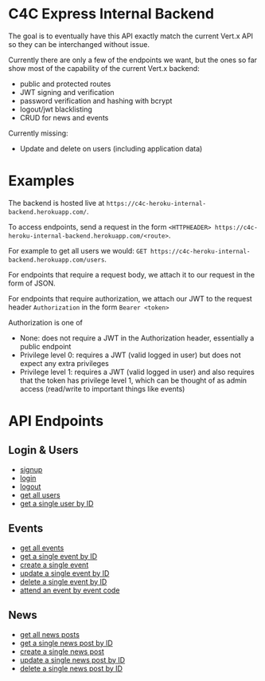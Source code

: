 # C4C Express Internal Backend

The goal is to eventually have this API exactly match the current Vert.x API so they can be interchanged without issue.

Currently there are only a few of the endpoints we want, but the ones so far show most of the capability of the current Vert.x backend:

- public and protected routes
- JWT signing and verification
- password verification and hashing with bcrypt
- logout/jwt blacklisting
- CRUD for news and events

Currently missing:

- Update and delete on users (including application data)

# Examples

The backend is hosted live at `https://c4c-heroku-internal-backend.herokuapp.com/`.

To access endpoints, send a request in the form `<HTTPHEADER> https://c4c-heroku-internal-backend.herokuapp.com/<route>`.

For example to get all users we would: `GET https://c4c-heroku-internal-backend.herokuapp.com/users`.

For endpoints that require a request body, we attach it to our request in the form of JSON.

For endpoints that require authorization, we attach our JWT to the request header `Authorization` in the form `Bearer <token>`

Authorization is one of

- None: does not require a JWT in the Authorization header, essentially a public endpoint
- Privilege level 0: requires a JWT (valid logged in user) but does not expect any extra privileges
- Privilege level 1: requires a JWT (valid logged in user) and also requires that the token has privilege level 1, which can be thought of as admin access (read/write to important things like events)

# API Endpoints

## Login & Users

- [signup](api/login&users.md/#post-signup)
- [login](api/login&users.md/#post-login)
- [logout](api/login&users.md/#post-logout)
- [get all users](api/login&users.md/#get-users)
- [get a single user by ID](api/login&users.md/#get-usersid)

## Events

- [get all events](api/events.md/#get-events)
- [get a single event by ID](api/events.md/#get-eventsid)
- [create a single event](api/events.md/#post-events)
- [update a single event by ID](api/events.md/#put-eventsid)
- [delete a single event by ID](api/events.md/#delete-eventsid)
- [attend an event by event code](api/events.md/#post-eventscheckincode)

## News

- [get all news posts](api/news.md/#get-news)
- [get a single news post by ID](api/news.md/#get-newsid)
- [create a single news post](api/news.md/#post-news)
- [update a single news post by ID](api/news.md/#put-newsid)
- [delete a single news post by ID](api/news.md/#delete-newsid)
